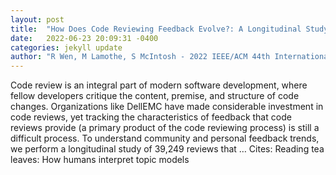 ```yaml
---
layout: post
title:  "How Does Code Reviewing Feedback Evolve?: A Longitudinal Study at Dell EMC"
date:   2022-06-23 20:09:31 -0400
categories: jekyll update
author: "R Wen, M Lamothe, S McIntosh - 2022 IEEE/ACM 44th International Conference on …, 2022"
---
```

Code review is an integral part of modern software development, where fellow developers critique the content, premise, and structure of code changes. Organizations like DellEMC have made considerable investment in code reviews, yet tracking the characteristics of feedback that code reviews provide (a primary product of the code reviewing process) is still a difficult process. To understand community and personal feedback trends, we perform a longitudinal study of 39,249 reviews that …
Cites: ‪Reading tea leaves: How humans interpret topic models‬  